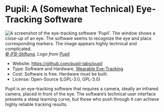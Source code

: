 # Pupil: A (Somewhat Technical) Eye-Tracking Software

![](/pupil.jpg "A screenshot of the eye-tracking software 'Pupil'. The window shows a close-up of an eye. The software seems to recognize the eye and place corresponding markers. The image appears highly technical and complicated.")
_[© IFB-Stiftung](https://ifb-stiftung.de/), Logo from [Pupil](https://pupil-labs.com)_

- Website: https://github.com/pupil-labs/pupil
- Type: Software and Hardware, [Wearable Eye-Tracking](/en/02-basic-knowledge/02-eye-tracking-what-is-this#wearable-based-eye-tracking)
- Cost: Software is free. Hardware must be built.
- License: Open-Source (LGPL-3.0, GPL-3.0)

Pupil is an eye-tracking software that requires a camera, ideally an infrared camera, placed in front of the eye. The software’s technical user interface presents a steep learning curve, but those who push through it can achieve highly reliable tracking results.
